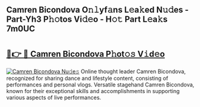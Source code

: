 ## Camren Bicondova O𝚗𝚕yf𝚊ns L𝚎a𝚔ed N𝚞𝚍es - Part-Yh3 P𝚑𝚘tos Vi𝚍𝚎o - H𝚘𝚝 Part L𝚎a𝚔s 7m0UC

# <h2><a href="http://kf9ysy.oniu.top/?m=Camren+Bicondova">🔗👉 🔴 Camren Bicondova P𝚑ot𝚘𝚜 V𝚒d𝚎o</a></h2>

[![Camren Bicondova Nu𝚍e𝚜](https://i.imgur.com/0qMVB7G.gif)](http://kf9ysy.oniu.top/?m=Camren+Bicondova)
Online thought leader Camren Bicondova, recognized for sharing dance and lifestyle content, consisting of performances and personal vlogs. Versatile stagehand Camren Bicondova, known for their exceptional skills and accomplishments in supporting various aspects of live performances.  
